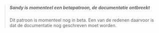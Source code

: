 
> ##### Sandy is momenteel een betapatroon, de documentatie ontbreekt
> 
> Dit patroon is momenteel nog in beta. Een van de redenen daarvoor is dat de documentatie nog geschreven moet worden.
